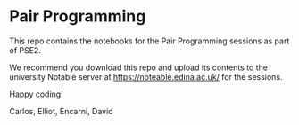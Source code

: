 # Pair Programming

This repo contains the notebooks for the Pair Programming sessions as part of PSE2.

We recommend you download this repo and upload its contents to the university Notable server at https://noteable.edina.ac.uk/ for the sessions.

Happy coding!

Carlos, Elliot, Encarni, David
